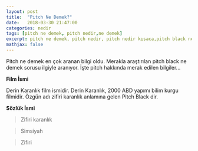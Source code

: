 ```yaml
---
layout: post
title:  "Pitch Ne Demek?"
date:   2018-03-30 21:47:00
categories: nedir
tags: [pitch ne demek, pitch nedir,ne demek]
excerpt: pitch ne demek, pitch nedir, pitch nedir kısaca,pitch black ne demek pitch ne demek kısaca, pitch anlamı nedir, ne demek
mathjax: false
---
```


Pitch ne demek en çok aranan bilgi oldu. Merakla araştırılan pitch black ne demek sorusu ilgiyle aranıyor. İşte pitch hakkında merak edilen bilgiler...

**Film İsmi**

Derin Karanlık film ismidir. Derin Karanlık, 2000 ABD yapımı bilim kurgu filmidir. Özgün adı zifiri karanlık anlamına gelen Pitch Black dir. 

**Sözlük İsmi**

>Zifiri karanlık

>Simsiyah

>Zifiri
